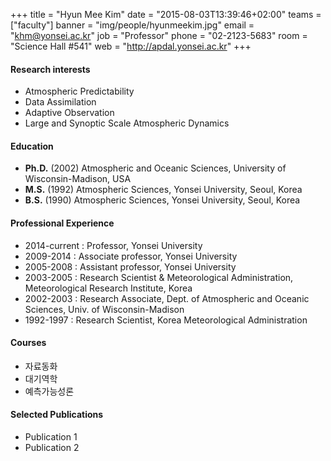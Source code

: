 +++
title = "Hyun Mee Kim"
date = "2015-08-03T13:39:46+02:00"
teams = ["faculty"]
banner = "img/people/hyunmeekim.jpg"
email = "khm@yonsei.ac.kr"
job = "Professor"
phone = "02-2123-5683"
room = "Science Hall #541"
web = "http://apdal.yonsei.ac.kr"
+++

#### Research interests
+ Atmospheric Predictability
+ Data Assimilation
+ Adaptive Observation
+ Large and Synoptic Scale Atmospheric Dynamics

#### Education
+ **Ph.D.** (2002) Atmospheric and Oceanic Sciences, University of Wisconsin-Madison, USA
+ **M.S.** (1992) Atmospheric Sciences, Yonsei University, Seoul, Korea
+ **B.S.** (1990) Atmospheric Sciences, Yonsei University, Seoul, Korea

#### Professional Experience
+ 2014-current : Professor, Yonsei University
+ 2009-2014    :         Associate professor, Yonsei University
+ 2005-2008    :         Assistant professor, Yonsei University
+ 2003-2005    :         Research Scientist & Meteorological Administration, Meteorological Research Institute, Korea    
+ 2002-2003    :         Research Associate, Dept. of Atmospheric and Oceanic Sciences,
                              Univ. of Wisconsin-Madison
+ 1992-1997    :         Research Scientist, Korea Meteorological Administration

#### Courses
+ 자료동화
+ 대기역학
+ 예측가능성론

#### Selected Publications
+ Publication 1
+ Publication 2

